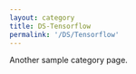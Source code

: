 ```yaml
---
layout: category
title: DS-Tensorflow
permalink: '/DS/Tensorflow'
---
```


Another sample category page.
